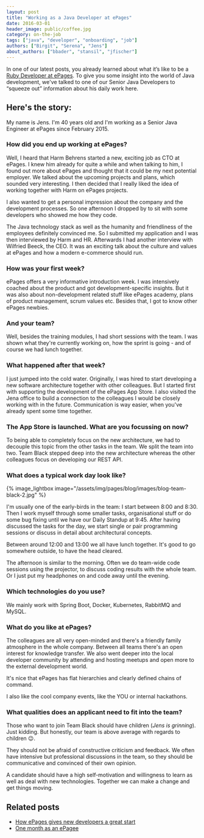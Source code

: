 ```yaml
---
layout: post
title: "Working as a Java Developer at ePages"
date: 2016-03-01
header_image: public/coffee.jpg
category: on-the-job
tags: ["java", "developer", "onboarding", "job"]
authors: ["Birgit", "Serena", "Jens"]
about_authors: ["bbader", "stansil", "jfischer"]
---
```


In one of our latest posts, you already learned about what it’s like to be a [Ruby Developer at ePages](/blog/on-the-job/working-as-a-ruby-developer-at-epages/).
To give you some insight into the world of Java development, we've talked to one of our Senior Java Developers to “squeeze out” information about his daily work here.

## Here's the story:

My name is Jens.
I'm 40 years old and I'm working as a Senior Java Engineer at ePages since February 2015.

### How did you end up working at ePages?

Well, I heard that Harm Behrens started a new, exciting job as CTO at ePages.
I knew him already for quite a while and when talking to him, I found out more about ePages and thought that it could be my next potential employer.
We talked about the upcoming projects and plans, which sounded very interesting.
I then decided that I really liked the idea of working together with Harm on ePages projects.

I also wanted to get a personal impression about the company and the development processes.
So one afternoon I dropped by to sit with some developers who showed me how they code.

The Java technology stack as well as the humanity and friendliness of the employees definitely convinced me.
So I submitted my application and I was then interviewed by Harm and HR.
Afterwards I had another interview with Wilfried Beeck, the CEO.
It was an exciting talk about the culture and values at ePages and how a modern e-commerce should run.

### How was your first week?

ePages offers a very informative introduction week.
I was intensively coached about the product and got development-specific insights.
But it was also about non-development related stuff like ePages academy, plans of product management, scrum values etc.
Besides that, I got to know other ePages newbies.

### And your team?

Well, besides the training modules, I had short sessions with the team.
I was shown what they're currently working on, how the sprint is going - and of course we had lunch together.

### What happened after that week?

I just jumped into the cold water.
Originally, I was hired to start developing a new software architecture together with other colleagues.
But I started first with supporting the development of the ePages App Store.
I also visited the Jena office to build a connection to the colleagues I would be closely working with in the future.
Communication is way easier, when you've already spent some time together.

### The App Store is launched. What are you focussing on now?

To being able to completely focus on the new architecture, we had to decouple this topic from the other tasks in the team.
We split the team into two.
Team Black stepped deep into the new architecture whereas the other colleagues focus on developing our REST API.

### What does a typical work day look like?

{% image_lightbox image="/assets/img/pages/blog/images/blog-team-black-2.jpg" %}

I'm usually one of the early-birds in the team: I start between 8:00 and 8:30.
Then I work myself through some smaller tasks, organisational stuff or do some bug fixing until we have our Daily Standup at 9:45.
After having discussed the tasks for the day, we start single or pair programming sessions or discuss in detail about architectural concepts.

Between around 12:00 and 13:00 we all have lunch together.
It's good to go somewhere outside, to have the head cleared.

The afternoon is similar to the morning.
Often we do team-wide code sessions using the projector, to discuss coding results with the whole team.
Or I just put my headphones on and code away until the evening.

### Which technologies do you use?

We mainly work with Spring Boot, Docker, Kubernetes, RabbitMQ and MySQL.

### What do you like at ePages?

The colleagues are all very open-minded and there's a friendly family atmosphere in the whole company.
Between all teams there's an open interest for knowledge transfer.
We also went deeper into the local developer community by attending and hosting meetups and open more to the external development world.

It's nice that ePages has flat hierarchies and clearly defined chains of command.

I also like the cool company events, like the YOU or internal hackathons.

### What qualities does an applicant need to fit into the team?

Those who want to join Team Black should have children (*Jens is grinning*).
Just kidding.
But honestly, our team is above average with regards to children 😉.

They should not be afraid of constructive criticism and feedback.
We often have intensive but professional discussions in the team, so they should be communicative and convinced of their own opinion.

A candidate should have a high self-motivation and willingness to learn as well as deal with new technologies.
Together we can make a change and get things moving.

## Related posts

* [How ePages gives new developers a great start](/blog/on-the-job/how-epages-gives-new-developers-a-great-start/)
* [One month as an ePagee](/blog/on-the-job/one-month-as-an-epagee/)
